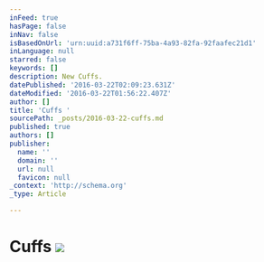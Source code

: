 ```yaml
---
inFeed: true
hasPage: false
inNav: false
isBasedOnUrl: 'urn:uuid:a731f6ff-75ba-4a93-82fa-92faafec21d1'
inLanguage: null
starred: false
keywords: []
description: New Cuffs.
datePublished: '2016-03-22T02:09:23.631Z'
dateModified: '2016-03-22T01:56:22.407Z'
author: []
title: 'Cuffs '
sourcePath: _posts/2016-03-22-cuffs.md
published: true
authors: []
publisher:
  name: ''
  domain: ''
  url: null
  favicon: null
_context: 'http://schema.org'
_type: Article

---
```

# Cuffs ![](https://the-grid-user-content.s3-us-west-2.amazonaws.com/08795774-46d9-409f-8351-14e9fb969e43.png)